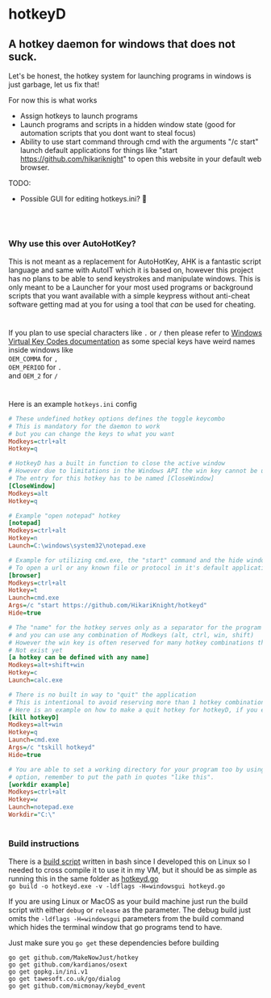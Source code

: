 # hotkeyD
## A hotkey daemon for windows that does not suck.


Let's be honest, the hotkey system for launching programs in windows is just garbage, let us fix that!

For now this is what works<br>
* Assign hotkeys to launch programs
* Launch programs and scripts in a hidden window state (good for automation scripts that you dont want to steal focus)
* Ability to use start command through cmd with the arguments "/c start" launch default applications for things like "start https://github.com/hikariknight" to open this website in your default web browser.

TODO:
* Possible GUI for editing hotkeys.ini? 🤔
<br>

#

### Why use this over AutoHotKey?
This is not meant as a replacement for AutoHotKey, AHK is a fantastic script language and same with AutoIT which it is based on, however this project has no plans to be able to send keystrokes and manipulate windows. This is only meant to be a Launcher for your most used programs or background scripts that you want available with a simple keypress without anti-cheat software getting mad at you for using a tool that *can* be used for cheating.

#

If you plan to use special characters like `.` or `/` then please refer to [Windows Virtual Key Codes documentation](https://docs.microsoft.com/en-us/windows/win32/inputdev/virtual-key-codes) as some special keys have weird names inside windows like<br>
`OEM_COMMA` for `,`<br>
`OEM_PERIOD` for `.`<br>
and `OEM_2` for `/`

#

Here is an example `hotkeys.ini` config
```ini
# These undefined hotkey options defines the toggle keycombo
# This is mandatory for the daemon to work
# but you can change the keys to what you want
Modkeys=ctrl+alt
Hotkey=q

# HotkeyD has a built in function to close the active window
# However due to limitations in the Windows API the win key cannot be used alone as a modkey!
# The entry for this hotkey has to be named [CloseWindow]
[CloseWindow]
Modkeys=alt
Hotkey=q

# Example "open notepad" hotkey
[notepad]
Modkeys=ctrl+alt
Hotkey=n
Launch=C:\windows\system32\notepad.exe

# Example for utilizing cmd.exe, the "start" command and the hide window feature
# To open a url or any known file or protocol in it's default application
[browser]
Modkeys=ctrl+alt
Hotkey=t
Launch=cmd.exe
Args=/c "start https://github.com/HikariKnight/hotkeyd"
Hide=true

# The "name" for the hotkey serves only as a separator for the program
# and you can use any combination of Modkeys (alt, ctrl, win, shift)
# However the win key is often reserved for many hotkey combinations that do
# Not exist yet
[a hotkey can be defined with any name]
Modkeys=alt+shift+win
Hotkey=c
Launch=calc.exe

# There is no built in way to "quit" the application
# This is intentional to avoid reserving more than 1 hotkey combination
# Here is an example on how to make a quit hotkey for hotkeyD, if you ever want one
[kill hotkeyD]
Modkeys=alt+win
Hotkey=q
Launch=cmd.exe
Args=/c "tskill hotkeyd"
Hide=true

# You are able to set a working directory for your program too by using the Workdir
# option, remember to put the path in quotes "like this".
[workdir example]
Modkeys=ctrl+alt
Hotkey=w
Launch=notepad.exe
Workdir="C:\"
```

# 

### Build instructions
There is a [build script](https://github.com/HikariKnight/hotkeyD/blob/master/src/build) written in bash since I developed this on Linux so I needed to cross compile it to use it in my VM, but it should be as simple as running this in the same folder as [hotkeyd.go](https://github.com/HikariKnight/hotkeyD/blob/master/src/app/hotkeyd.go)<br>
`go build -o hotkeyd.exe -v -ldflags -H=windowsgui hotkeyd.go`

If you are using Linux or MacOS as your build machine just run the build script with either `debug` or `release` as the parameter.
The debug build just omits the `-ldflags -H=windowsgui` parameters from the build command which hides the terminal window that go programs tend to have.

Just make sure you `go get` these dependencies before building
```
go get github.com/MakeNowJust/hotkey
go get github.com/kardianos/osext
go get gopkg.in/ini.v1
go get tawesoft.co.uk/go/dialog
go get github.com/micmonay/keybd_event
```
